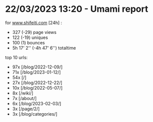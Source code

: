 # 22/03/2023 13:20 - Umami report
for www.shifeiti.com [24h] :

 - 327 (-29) page views
 - 122 (-19) uniques
 - 100 (1) bounces
 - 5h 17' 2'' (-4h 47' 6'') totaltime


top 10 urls:
 - 97x [/blog/2022-12-09/]
 - 71x [/blog/2023-01-12/]
 - 54x [/]
 - 27x [/blog/2022-12-22/]
 - 10x [/blog/2022-05-07/]
 - 8x [/wiki/]
 - 7x [/about/]
 - 6x [/blog/2023-02-03/]
 - 3x [/page/2/]
 - 3x [/blog/categories/]


